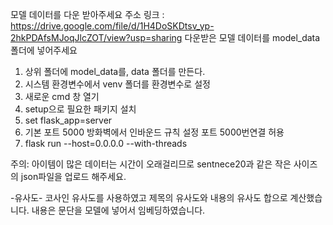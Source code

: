 모델 데이터를 다운 받아주세요
주소 링크 : https://drive.google.com/file/d/1H4DoSKDtsv_yp-2hkPDAfsMJoqJlcZOT/view?usp=sharing
다운받은 모델 데이터를 model_data 폴더에 넣어주세요


1. 상위 폴더에 model_data를, data 폴더를 만든다. 
2. 시스템 환경변수에서 venv 폴더를 환경변수로 설정
3. 새로운 cmd 창 열기
2. setup으로 필요한 패키지 설치
3. set flask_app=server
4. 기본 포트 5000 방화벽에서 인바운드 규칙 설정 포트 5000번연결 허용
5. flask run --host=0.0.0.0 --with-threads

주의: 아이템이 많은 데이터는 시간이 오래걸리므로 sentnece20과 같은 작은 사이즈의 json파일을 업로드 해주세요.

-유사도-
코사인 유사도를 사용하였고
제목의 유사도와 내용의 유사도 합으로 계산했습니다.
내용은 문단을 모델에 넣어서 임베딩하였습니다.